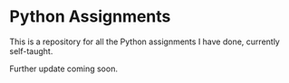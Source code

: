 # Python Assignments
This is a repository for all the Python assignments I have done, currently self-taught.

Further update coming soon.

